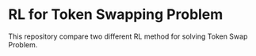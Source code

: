 # RL for Token Swapping Problem

This repository compare two different RL method for solving Token Swap Problem.